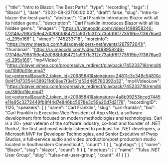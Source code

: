 {
  "title": "Intro to Blazor: The Best Parts",
  "type": "recording",
  "tags": [
    "Blazor"
  ],
  "date": "2022-08-23T00:00:00",
  "draft": false,
  "slug": "intro-to-blazor-the-best-parts",
  "abstract": "Carl Franklin introduces Blazor with all its hidden gems.",
  "description": "Carl Franklin introduces Blazor with all its hidden gems.",
  "images": [
    "https://i.vimeocdn.com/video/1498958246-f73146a7985159e42d088b1d84721a937fc312c73afdf6f773519be7f3676ae0-d_295x166"
  ],
  "vimeo": "745233718",
  "moreinfo": "https://www.meetup.com/tulsadevelopers-net/events/287972641/",
  "thumbnail": "https://i.vimeocdn.com/video/1498958246-f73146a7985159e42d088b1d84721a937fc312c73afdf6f773519be7f3676ae0-d_295x166",
  "mp4Video": "https://player.vimeo.com/progressive_redirect/playback/745233718/rendition/1080p/file.mp4?loc=external&oauth2_token_id=20985841&signature=24811c3c348c54810c9d4f7d733544389211d09ae7f3e151d53d485780392b32",
  "mp4VideoLow": "https://player.vimeo.com/progressive_redirect/playback/745233718/rendition/360p/file.mp4?loc=external&oauth2_token_id=20985841&signature=4a8b99253bced7445e11e85c3272449fb8f44d7e846bc5678e3c59a20d7d2178",
  "recordingID": 1125,
  "speakers": [
    {
      "name": "Carl Franklin",
      "slug": "carl-franklin",
      "bio": "Carl Franklin is Executive Vice President of App vNext, a software development firm focused on modern methodologies and technologies. Carl is a 20+ year veteran of the software industry, co-host and founder of .NET Rocks!, the first and most widely listened to podcast for .NET developers, a Microsoft MVP for Developer Technologies, and Senior Executive of Pwop Studios, a full-service audio and video production/post production studio located in Southeastern Connecticut.",
      "count": 1
    }
  ],
  "ugtvtags": [
    {
      "name": "Blazor",
      "slug": "blazor",
      "count": 5
    }
  ],
  "meetups": [
    {
      "name": "Tulsa .NET User Group",
      "slug": "tulsa-net-user-group",
      "count": 41
    }
  ]
}